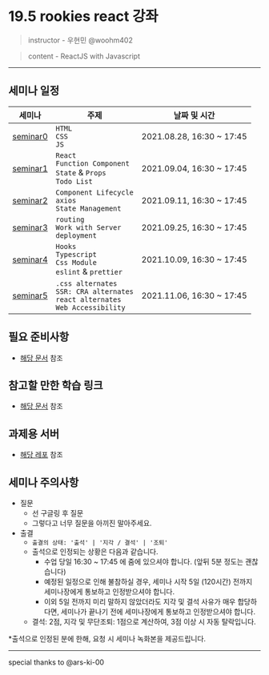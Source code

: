 # 19.5 rookies react 강좌

> instructor - 우현민 @woohm402

> content - ReactJS with Javascript

---

## 세미나 일정

| 세미나 | 주제 | 날짜 및 시간 |
| --- | --- | --- |
| [seminar0](seminar0) | `HTML` <br> `CSS` <br> `JS` | 2021.08.28, 16:30 ~ 17:45 |
| [seminar1](seminar1) | `React` <br> `Function Component` <br> `State` & `Props` <br> `Todo List` | 2021.09.04, 16:30 ~ 17:45 |
| [seminar2](seminar2) | `Component Lifecycle` <br> `axios` <br> `State Management` | 2021.09.11, 16:30 ~ 17:45 |
| [seminar3](seminar3) |  `routing` <br> `Work with Server` <br> `deployment`  | 2021.09.25, 16:30 ~ 17:45 |
| [seminar4](seminar4) | `Hooks` <br> `Typescript` <br> `Css Module`<br> `eslint` & `prettier`  | 2021.10.09, 16:30 ~ 17:45 |
| [seminar5](seminar5) | `.css alternates` <br> `SSR: CRA alternates` <br> `react alternates` <br> `Web Accessibility` | 2021.11.06, 16:30 ~ 17:45 |

## 필요 준비사항

- [해당 문서](./requirements.md) 참조

## 참고할 만한 학습 링크

- [해당 문서](./study-links.md) 참조

## 과제용 서버

- [해당 레포](https://github.com/wafflestudio/19.5-rookies-frontend-seminar-wafflehighschool-server) 참조

## 세미나 주의사항

- 질문
    - 선 구글링 후 질문
    - 그렇다고 너무 질문을 아끼진 말아주세요.
- 출결
    - `출결의 상태: '출석' | '지각 / 결석' | '조퇴'`
    - 출석으로 인정되는 상황은 다음과 같습니다.
        - 수업 당일 16:30 ~ 17:45 에 줌에 있으셔야 합니다. (앞뒤 5분 정도는 괜찮습니다)
        - 예정된 일정으로 인해 불참하실 경우, 세미나 시작 5일 (120시간) 전까지 세미나장에게 통보하고 인정받으셔야 합니다.
        - 이외 5일 전까지 미리 말하지 않았더라도 지각 및 결석 사유가 매우 합당하다면, 세미나가 끝나기 전에 세미나장에게 통보하고 인정받으셔야 합니다.
    - 결석: 2점, 지각 및 무단조퇴: 1점으로 계산하여, 3점 이상 시 자동 탈락입니다.

*출석으로 인정된 분에 한해, 요청 시 세미나 녹화본을 제공드립니다.

---
special thanks to @ars-ki-00
